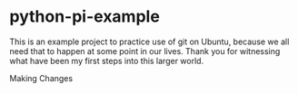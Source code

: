 # python-pi-example
This is an example project to practice use of git on Ubuntu, because we all need that to happen at some point in our lives. Thank you for witnessing what have been my first steps into this larger world.

Making Changes
